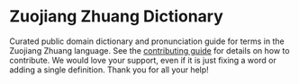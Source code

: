 
# Zuojiang Zhuang Dictionary

Curated public domain dictionary and pronunciation guide for terms in the Zuojiang Zhuang language. See the [contributing guide](https://github.com/drumworkteam/term/blob/make/.github/contributing.md) for details on how to contribute. We would love your support, even if it is just fixing a word or adding a single definition. Thank you for all your help!